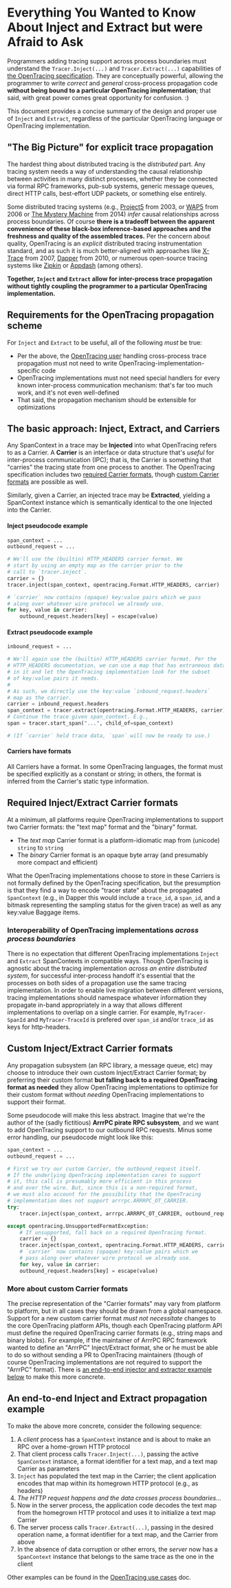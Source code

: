 # Everything You Wanted to Know About Inject and Extract but were Afraid to Ask

Programmers adding tracing support across process boundaries must understand the `Tracer.Inject(...)` and `Tracer.Extract(...)` capabilities of [the OpenTracing specification](/pages/spec). They are conceptually powerful, allowing the programmer to write *correct* and *general* cross-process propagation code **without being bound to a particular OpenTracing implementation**; that said, with great power comes great opportunity for confusion. :)

This document provides a concise summary of the design and proper use of `Inject` and `Extract`, regardless of the particular OpenTracing language or OpenTracing implementation.

## "The Big Picture" for explicit trace propagation

The hardest thing about distributed tracing is the *distributed* part. Any tracing system needs a way of understanding the causal relationship between activities in many distinct processes, whether they be connected via formal RPC frameworks, pub-sub systems, generic message queues, direct HTTP calls, best-effort UDP packets, or something else entirely.

Some distributed tracing systems (e.g., [Project5](http://dl.acm.org/citation.cfm?id=945454) from 2003, or [WAP5](http://www2006.org/programme/item.php?id=2033) from 2006 or [The Mystery Machine](https://www.usenix.org/node/186168) from 2014) *infer* causal relationships across process boundaries. Of course **there is a tradeoff between the apparent convenience of these black-box inference-based approaches and the freshness and quality of the assembled traces.** Per the concern about quality, OpenTracing is an *explicit* distributed tracing instrumentation standard, and as such it is much better-aligned with approaches like [X-Trace](https://www.usenix.org/conference/nsdi-07/x-trace-pervasive-network-tracing-framework) from 2007, [Dapper](http://research.google.com/pubs/pub36356.html) from 2010, or numerous open-source tracing systems like [Zipkin](https://github.com/openzipkin) or [Appdash](https://github.com/sourcegraph/appdash) (among others).

**Together, `Inject` and `Extract` allow for inter-process trace propagation without tightly coupling the programmer to a particular OpenTracing implementation.**

## Requirements for the OpenTracing propagation scheme

For `Inject` and `Extract` to be useful, all of the following *must* be true:

- Per the above, the [OpenTracing user](/pages/instrumentation/common-use-cases#stepping-back-who-is-opentracing-for) handling cross-process trace propagation must not need to write OpenTracing-implementation-specific code
- OpenTracing implementations must not need special handlers for every known inter-process communication mechanism: that's far too much work, and it's not even well-defined
- That said, the propagation mechanism should be extensible for optimizations

## The basic approach: Inject, Extract, and Carriers

Any SpanContext in a trace may be **Injected** into what OpenTracing refers to as a Carrier. A **Carrier** is an interface or data structure that's *useful* for inter-process communication (IPC); that is, the Carrier is something that "carries" the tracing state from one process to another. The OpenTracing specification includes two [required Carrier formats](#required-carriers), though [custom Carrier formats](#custom-carriers) are possible as well.

Similarly, given a Carrier, an injected trace may be **Extracted**, yielding a SpanContext instance which is semantically identical to the one Injected into the Carrier.

#### Inject pseudocode example

```python
span_context = ...
outbound_request = ...

# We'll use the (builtin) HTTP_HEADERS carrier format. We
# start by using an empty map as the carrier prior to the
# call to `tracer.inject`.
carrier = {}
tracer.inject(span_context, opentracing.Format.HTTP_HEADERS, carrier)

# `carrier` now contains (opaque) key:value pairs which we pass
# along over whatever wire protocol we already use.
for key, value in carrier:
    outbound_request.headers[key] = escape(value)
```

#### Extract pseudocode example

```python
inbound_request = ...

# We'll again use the (builtin) HTTP_HEADERS carrier format. Per the
# HTTP_HEADERS documentation, we can use a map that has extraneous data
# in it and let the OpenTracing implementation look for the subset
# of key:value pairs it needs.
#
# As such, we directly use the key:value `inbound_request.headers`
# map as the carrier.
carrier = inbound_request.headers
span_context = tracer.extract(opentracing.Format.HTTP_HEADERS, carrier)
# Continue the trace given span_context. E.g.,
span = tracer.start_span("...", child_of=span_context)

# (If `carrier` held trace data, `span` will now be ready to use.)
```

#### Carriers have formats

All Carriers have a format. In some OpenTracing languages, the format must be specified explicitly as a constant or string; in others, the format is inferred from the Carrier's static type information.

<div id="required-carriers"></div>

## Required Inject/Extract Carrier formats

At a minimum, all platforms require OpenTracing implementations to support two Carrier formats: the "text map" format and the "binary" format.

- The *text map* Carrier format is a platform-idiomatic map from (unicode) `string` to `string`
- The *binary* Carrier format is an opaque byte array (and presumably more compact and efficient)

What the OpenTracing implementations choose to store in these Carriers is not formally defined by the OpenTracing specification, but the presumption is that they find a way to encode "tracer state" about the propagated `SpanContext` (e.g., in Dapper this would include a `trace_id`, a `span_id`, and a bitmask representing the sampling status for the given trace) as well as any key:value Baggage items.

### Interoperability of OpenTracing implementations *across process boundaries*

There is no expectation that different OpenTracing implementations `Inject` and `Extract` SpanContexts in compatible ways. Though OpenTracing is agnostic about the tracing implementation *across an entire distributed system*, for successful inter-process handoff it's essential that the processes on both sides of a propagation use the same tracing implementation. In order to enable live migration between different versions, tracing implementations should namespace whatever information they propagate in-band appropriately in a way that allows different implementations to overlap on a single carrier. For example, `MyTracer-SpanId` and `MyTracer-TraceId` is prefered over `span_id` and/or `trace_id` as keys for http-headers.

<div id="custom-carriers"></div>

## Custom Inject/Extract Carrier formats

Any propagation subsystem (an RPC library, a message queue, etc) may choose to introduce their own custom Inject/Extract Carrier format; by preferring their custom format **but falling back to a required OpenTracing format as needed** they allow OpenTracing implementations to optimize for their custom format without *needing* OpenTracing implementations to support their format.

Some pseudocode will make this less abstract. Imagine that we're the author of the (sadly fictitious) **ArrrPC pirate RPC subsystem**, and we want to add OpenTracing support to our outbound RPC requests. Minus some error handling, our pseudocode might look like this:

```python
span_context = ...
outbound_request = ...

# First we try our custom Carrier, the outbound_request itself.
# If the underlying OpenTracing implementation cares to support
# it, this call is presumably more efficient in this process
# and over the wire. But, since this is a non-required format,
# we must also account for the possibility that the OpenTracing
# implementation does not support arrrpc.ARRRPC_OT_CARRIER.
try:
    tracer.inject(span_context, arrrpc.ARRRPC_OT_CARRIER, outbound_request)

except opentracing.UnsupportedFormatException:
    # If unsupported, fall back on a required OpenTracing format.
    carrier = {}
    tracer.inject(span_context, opentracing.Format.HTTP_HEADERS, carrier)
    # `carrier` now contains (opaque) key:value pairs which we
    # pass along over whatever wire protocol we already use.
    for key, value in carrier:
	outbound_request.headers[key] = escape(value)
```

<div id="format-identifiers"></div>

### More about custom Carrier formats

The precise representation of the "Carrier formats" may vary from platform to platform, but in all cases they should be drawn from a global namespace. Support for a new custom carrier format *must not necessitate* changes to the core OpenTracing platform APIs, though each OpenTracing platform API must define the required OpenTracing carrier formats (e.g., string maps and binary blobs). For example, if the maintainer of ArrrPC RPC framework wanted to define an "ArrrPC" Inject/Extract format, she or he must be able to do so without sending a PR to OpenTracing maintainers (though of course OpenTracing implementations are not required to support the "ArrrPC" format). There is [an end-to-end injector and extractor example below](#propagation-example) to make this more concrete.


<div id="propagation-example"></div>

## An end-to-end Inject and Extract propagation example

To make the above more concrete, consider the following sequence:

1. A *client* process has a `SpanContext` instance and is about to make an RPC over a home-grown HTTP protocol
1. That client process calls `Tracer.Inject(...)`, passing the active `SpanContext` instance, a format identifier for a text map, and a text map Carrier as parameters
1. `Inject` has populated the text map in the Carrier; the client application encodes that map within its homegrown HTTP protocol (e.g., as headers)
1. *The HTTP request happens and the data crosses process boundaries...*
1. Now in the server process, the application code decodes the text map from the homegrown HTTP protocol and uses it to initialize a text map Carrier
1. The server process calls `Tracer.Extract(...)`, passing in the desired operation name, a format identifier for a text map, and the Carrier from above
1. In the absence of data corruption or other errors, the *server* now has a `SpanContext` instance that belongs to the same trace as the one in the client

Other examples can be found in the [OpenTracing use cases](/pages/instrumentation/common-use-cases) doc.
